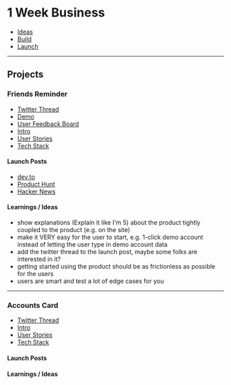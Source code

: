 # 1 Week Business

- [Ideas](/01_idea/thoughts.md)
- [Build](/02_build/thoughts.md)
- [Launch](/03_launch/thoughts.md)

---

## Projects

### Friends Reminder

- [Twitter Thread](https://twitter.com/miku86com/status/1262284775882137603)
- [Demo](https://my-friends-reminder.netlify.app)
- [User Feedback Board](https://friends-reminder.hellonext.co/)
- [Intro](/friends-reminder/intro.md)
- [User Stories](/friends-reminder/user-stories.md)
- [Tech Stack](/friends-reminder/tech-stack.md)

#### Launch Posts

- [dev.to](https://dev.to/miku86/from-idea-to-build-to-launch-in-1-week-live-on-twitter-3bbh)
- [Product Hunt](https://www.producthunt.com/posts/my-friends-reminder)
- [Hacker News](https://news.ycombinator.com/item?id=23299816)

#### Learnings / Ideas

- show explanations (Explain it like I'm 5) about the product tightly coupled to the product (e.g. on the site)
- make it VERY easy for the user to start, e.g. 1-click demo account instead of letting the user type in demo account data
- add the twitter thread to the launch post, maybe some folks are interested in it?
- getting started using the product should be as frictionless as possible for the users
- users are smart and test a lot of edge cases for you

---

### Accounts Card

- [Twitter Thread](https://twitter.com/miku86com/status/1265190217872551942)
- [Intro](/accounts-card/intro.md)
- [User Stories](/accounts-card/user-stories.md)
- [Tech Stack](/accounts-card/tech-stack.md)

#### Launch Posts

#### Learnings / Ideas
